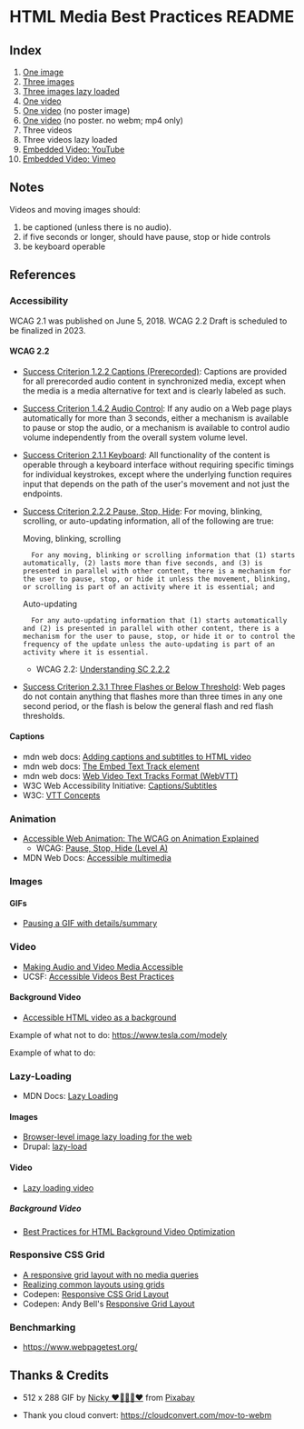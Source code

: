 # HTML Media Best Practices README

## Index

1. [One image](one-image.html)
2. [Three images](three-images.html)
3. [Three images lazy loaded](three-images-lazy-loaded.html)
4. [One video](video-test-1a.html)
7. [One video](video-test-1a_no-poster.html) (no poster image)
8. [One video](video-test-1a_no-poster_mp4-only.html) (no poster. no webm; mp4 only)
7. Three videos
8. Three videos lazy loaded
4. [Embedded Video: YouTube](youtube-embed-testing.html)
5. [Embedded Video: Vimeo](vimeo-embed-testing.html)

## Notes

Videos and moving images should:

1. be captioned (unless there is no audio).
2. if five seconds or longer, should have pause, stop or hide controls
3. be keyboard operable

## References

### Accessibility

WCAG 2.1 was published on June 5, 2018.  WCAG 2.2 Draft is scheduled to be finalized in 2023.

#### WCAG 2.2

- [Success Criterion 1.2.2 Captions (Prerecorded)](https://www.w3.org/TR/WCAG22/#captions-prerecorded): Captions are provided for all prerecorded audio content in synchronized media, except when the media is a media alternative for text and is clearly labeled as such. 
- [Success Criterion 1.4.2 Audio Control](https://www.w3.org/TR/WCAG22/#audio-control): If any audio on a Web page plays automatically for more than 3 seconds, either a mechanism is available to pause or stop the audio, or a mechanism is available to control audio volume independently from the overall system volume level. 
- [Success Criterion 2.1.1 Keyboard](https://www.w3.org/TR/WCAG22/#keyboard): All functionality of the content is operable through a keyboard interface without requiring specific timings for individual keystrokes, except where the underlying function requires input that depends on the path of the user's movement and not just the endpoints. 
- [Success Criterion 2.2.2 Pause, Stop, Hide](https://www.w3.org/TR/WCAG22/#pause-stop-hide): For moving, blinking, scrolling, or auto-updating information, all of the following are true:

    Moving, blinking, scrolling

        For any moving, blinking or scrolling information that (1) starts automatically, (2) lasts more than five seconds, and (3) is presented in parallel with other content, there is a mechanism for the user to pause, stop, or hide it unless the movement, blinking, or scrolling is part of an activity where it is essential; and

    Auto-updating

        For any auto-updating information that (1) starts automatically and (2) is presented in parallel with other content, there is a mechanism for the user to pause, stop, or hide it or to control the frequency of the update unless the auto-updating is part of an activity where it is essential.

    - WCAG 2.2: [Understanding SC 2.2.2](https://www.w3.org/WAI/WCAG22/Understanding/pause-stop-hide)

- [Success Criterion 2.3.1 Three Flashes or Below Threshold](https://www.w3.org/TR/WCAG22/#three-flashes-or-below-threshold): Web pages do not contain anything that flashes more than three times in any one second period, or the flash is below the general flash and red flash thresholds.

#### Captions

<ul>
    <li>mdn web docs: <a href="https://developer.mozilla.org/en-US/docs/Web/Guide/Audio_and_video_delivery/Adding_captions_and_subtitles_to_HTML5_video">Adding captions and subtitles to HTML video</a></li>
    <li>mdn web docs: <a href="https://developer.mozilla.org/en-US/docs/Web/HTML/Element/track">The Embed Text Track element</a></li>
    <li>mdn web docs: <a href="https://developer.mozilla.org/en-US/docs/Web/API/WebVTT_API">Web Video Text Tracks Format (WebVTT)</a></li>
    <li>W3C Web Accessibility Initiative: <a href="https://www.w3.org/WAI/media/av/captions/#captions-and-subtitles">Captions/Subtitles</a></li>
    <li>W3C: <a href="https://www.w3.org/wiki/VTT_Concepts">VTT Concepts</a></li>
</ul>

### Animation

- [Accessible Web Animation: The WCAG on Animation Explained](https://css-tricks.com/accessible-web-animation-the-wcag-on-animation-explained/)
    - WCAG: [Pause, Stop, Hide (Level A)](https://www.w3.org/WAI/WCAG21/Understanding/pause-stop-hide.html)
- MDN Web Docs: [Accessible multimedia](https://developer.mozilla.org/en-US/docs/Learn/Accessibility/Multimedia)

### Images

#### GIFs

- [Pausing a GIF with details/summary](https://css-tricks.com/pause-gif-details-summary/)

### Video

- [Making Audio and Video Media Accessible ](https://www.w3.org/WAI/media/av/)
- UCSF: [Accessible Videos Best Practices](https://it.ucsf.edu/how-to/accessible-videos-best-practices)

#### Background Video

- [Accessible HTML video as a background](http://www.punkchip.com/accessible-html-video-as-a-background/)

Example of what not to do: https://www.tesla.com/modely

Example of what to do:

### Lazy-Loading

- MDN Docs: [Lazy Loading](https://developer.mozilla.org/en-US/docs/Web/Performance/Lazy_loading)

#### Images

- [Browser-level image lazy loading for the web](https://web.dev/browser-level-image-lazy-loading/)
- Drupal: [lazy-load](https://www.drupal.org/project/lazy)

#### Video

- [Lazy loading video](https://web.dev/lazy-loading-video/)

##### Background Video

- [Best Practices for HTML Background Video Optimization](https://www.gomasuga.com/blog/best-practices-for-html-background-videos)

### Responsive CSS Grid

- [A responsive grid layout with no media queries](https://css-tricks.com/a-responsive-grid-layout-with-no-media-queries/)
- [Realizing common layouts using grids](https://developer.mozilla.org/en-US/docs/Web/CSS/CSS_grid_layout/Realizing_common_layouts_using_grids)
- Codepen: [Responsive CSS Grid Layout](https://codepen.io/SitePoint/pen/NWOGvvN?editors=1100)
- Codepen: Andy Bell's [Responsive Grid Layout](https://codepen.io/andy-set-studio/pen/vMMYKJ)

### Benchmarking

- https://www.webpagetest.org/ 

## Thanks & Credits

- 512 x 288 GIF by <a href="https://pixabay.com/users/nickype-10327513/?utm_source=link-attribution&utm_medium=referral&utm_campaign=animation&utm_content=1782">Nicky ❤️🌿🐞🌿❤️</a> from <a href="https://pixabay.com//?utm_source=link-attribution&utm_medium=referral&utm_campaign=animation&utm_content=1782">Pixabay</a>

- Thank you cloud convert: https://cloudconvert.com/mov-to-webm
